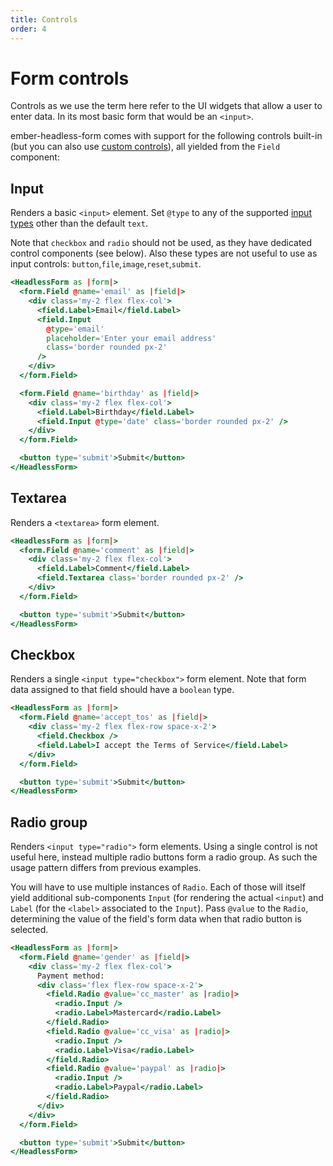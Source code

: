 ```yaml
---
title: Controls
order: 4
---
```


# Form controls

Controls as we use the term here refer to the UI widgets that allow a user to enter data. In its most basic form that would be an `<input>`.

ember-headless-form comes with support for the following controls built-in (but you can also use [custom controls](./custom-controls.md)), all yielded from the `Field` component:

## Input

Renders a basic `<input>` element. Set `@type` to any of the supported [input types](https://developer.mozilla.org/en-US/docs/Web/HTML/Element/input#input_types) other than the default `text`.

Note that `checkbox` and `radio` should not be used, as they have dedicated control components (see below).
Also these types are not useful to use as input controls: `button`,`file`,`image`,`reset`,`submit`.

```hbs preview-template
<HeadlessForm as |form|>
  <form.Field @name='email' as |field|>
    <div class='my-2 flex flex-col'>
      <field.Label>Email</field.Label>
      <field.Input
        @type='email'
        placeholder='Enter your email address'
        class='border rounded px-2'
      />
    </div>
  </form.Field>

  <form.Field @name='birthday' as |field|>
    <div class='my-2 flex flex-col'>
      <field.Label>Birthday</field.Label>
      <field.Input @type='date' class='border rounded px-2' />
    </div>
  </form.Field>

  <button type='submit'>Submit</button>
</HeadlessForm>
```

## Textarea

Renders a `<textarea>` form element.

```hbs preview-template
<HeadlessForm as |form|>
  <form.Field @name='comment' as |field|>
    <div class='my-2 flex flex-col'>
      <field.Label>Comment</field.Label>
      <field.Textarea class='border rounded px-2' />
    </div>
  </form.Field>

  <button type='submit'>Submit</button>
</HeadlessForm>
```

## Checkbox

Renders a single `<input type="checkbox">` form element. Note that form data assigned to that field should have a `boolean` type.

```hbs preview-template
<HeadlessForm as |form|>
  <form.Field @name='accept_tos' as |field|>
    <div class='my-2 flex flex-row space-x-2'>
      <field.Checkbox />
      <field.Label>I accept the Terms of Service</field.Label>
    </div>
  </form.Field>

  <button type='submit'>Submit</button>
</HeadlessForm>
```

## Radio group

Renders `<input type="radio">` form elements. Using a single control is not useful here, instead multiple radio buttons form a radio group. As such the usage pattern differs from previous examples.

You will have to use multiple instances of `Radio`. Each of those will itself yield additional sub-components `Input` (for rendering the actual `<input`) and `Label` (for the `<label>` associated to the `Input`). Pass `@value` to the `Radio`, determining the value of the field's form data when that radio button is selected.

```hbs preview-template
<HeadlessForm as |form|>
  <form.Field @name='gender' as |field|>
    <div class='my-2 flex flex-col'>
      Payment method:
      <div class='flex flex-row space-x-2'>
        <field.Radio @value='cc_master' as |radio|>
          <radio.Input />
          <radio.Label>Mastercard</radio.Label>
        </field.Radio>
        <field.Radio @value='cc_visa' as |radio|>
          <radio.Input />
          <radio.Label>Visa</radio.Label>
        </field.Radio>
        <field.Radio @value='paypal' as |radio|>
          <radio.Input />
          <radio.Label>Paypal</radio.Label>
        </field.Radio>
      </div>
    </div>
  </form.Field>

  <button type='submit'>Submit</button>
</HeadlessForm>
```
